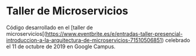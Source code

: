 # Taller de Microservicios

Código desarrollado en el [taller de microservicios[(https://www.eventbrite.es/e/entradas-taller-presencial-introduccion-a-la-arquitectura-de-microservicios-71510506851) celebrado el 11 de octubre de 2019 en Google Campus.
